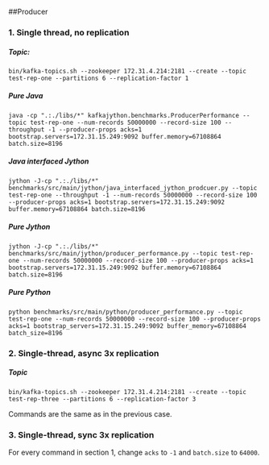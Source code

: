 ##Producer

### 1. Single thread, no replication
##### Topic:
```
bin/kafka-topics.sh --zookeeper 172.31.4.214:2181 --create --topic test-rep-one --partitions 6 --replication-factor 1
```

##### Pure Java
```
java -cp ".:./libs/*" kafkajython.benchmarks.ProducerPerformance --topic test-rep-one --num-records 50000000 --record-size 100 --throughput -1 --producer-props acks=1 bootstrap.servers=172.31.15.249:9092 buffer.memory=67108864 batch.size=8196
```
##### Java interfaced Jython
```
jython -J-cp ".:./libs/*" benchmarks/src/main/jython/java_interfaced_jython_prodcuer.py --topic test-rep-one --throughput -1 --num-records 50000000 --record-size 100 --producer-props acks=1 bootstrap.servers=172.31.15.249:9092 buffer.memory=67108864 batch.size=8196
```
##### Pure Jython
```
jython -J-cp ".:./libs/*" benchmarks/src/main/jython/producer_performance.py --topic test-rep-one --num-records 50000000 --record-size 100 --producer-props acks=1 bootstrap.servers=172.31.15.249:9092 buffer.memory=67108864 batch.size=8196
```
##### Pure Python
```
python benchmarks/src/main/python/producer_performance.py --topic test-rep-one --num-records 50000000 --record-size 100 --producer-props acks=1 bootstrap_servers=172.31.15.249:9092 buffer_memory=67108864 batch_size=8196
```
### 2. Single-thread, async 3x replication
##### Topic
```
bin/kafka-topics.sh --zookeeper 172.31.4.214:2181 --create --topic test-rep-three --partitions 6 --replication-factor 3
```
Commands are the same as in the previous case.

### 3. Single-thread, sync 3x replication
For every command in section 1, change `acks` to `-1` and `batch.size` to `64000`.


